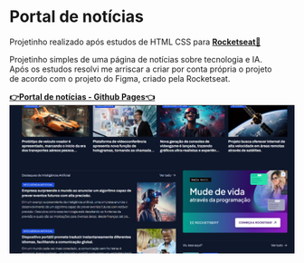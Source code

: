 # Portal de notícias
Projetinho realizado após estudos de HTML CSS para [**Rocketseat🚀**](https://www.rocketseat.com.br/formacao/fullstack)

Projetinho simples de uma página de notícias sobre tecnologia e IA. <br>
Após os estudos resolvi me arriscar a criar por conta própria o projeto <br> 
de acordo com o projeto do Figma, criado pela Rocketseat.


[**👉Portal de notícias - Github Pages👈**](https://oliveira-super.github.io/portal-de-noticias//) <br>
![image alt](capa/capa-portal-de-noticias.png)
